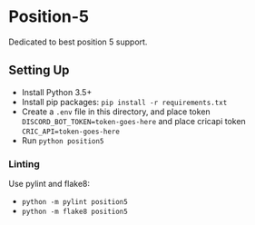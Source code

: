 # Position-5

Dedicated to best position 5 support.

## Setting Up

- Install Python 3.5+
- Install pip packages: `pip install -r requirements.txt`
- Create a `.env` file in this directory, and place token `DISCORD_BOT_TOKEN=token-goes-here`
	and place cricapi token `CRIC_API=token-goes-here`
- Run `python position5`

### Linting

Use pylint and flake8:

- `python -m pylint position5`
- `python -m flake8 position5`

